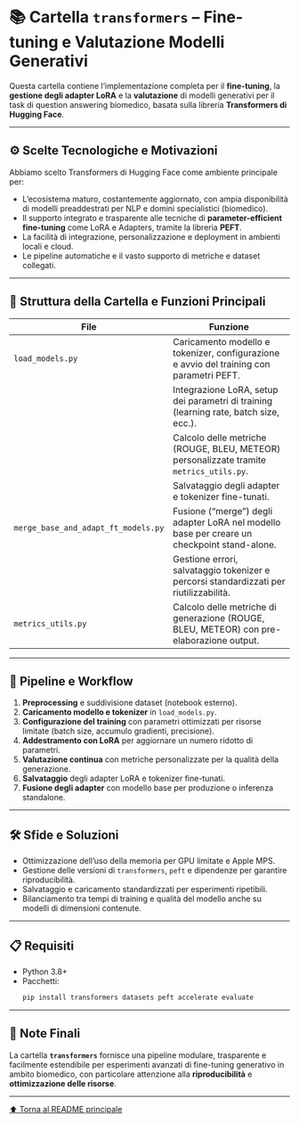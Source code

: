 # 📚 Cartella `transformers` – Fine-tuning e Valutazione Modelli Generativi

Questa cartella contiene l’implementazione completa per il **fine-tuning**, la **gestione degli adapter LoRA** e la **valutazione** di modelli generativi per il task di question answering biomedico, basata sulla libreria **Transformers di Hugging Face**.

---

## ⚙️ Scelte Tecnologiche e Motivazioni

Abbiamo scelto Transformers di Hugging Face come ambiente principale per:

- L’ecosistema maturo, costantemente aggiornato, con ampia disponibilità di modelli preaddestrati per NLP e domini specialistici (biomedico).
- Il supporto integrato e trasparente alle tecniche di **parameter-efficient fine-tuning** come LoRA e Adapters, tramite la libreria **PEFT**.
- La facilità di integrazione, personalizzazione e deployment in ambienti locali e cloud.
- Le pipeline automatiche e il vasto supporto di metriche e dataset collegati.

---

## 📁 Struttura della Cartella e Funzioni Principali

| File                           | Funzione                                                                                   |
| ------------------------------ | ------------------------------------------------------------------------------------------ |
| `load_models.py`                | Caricamento modello e tokenizer, configurazione e avvio del training con parametri PEFT.  |
|                                | Integrazione LoRA, setup dei parametri di training (learning rate, batch size, ecc.).       |
|                                | Calcolo delle metriche (ROUGE, BLEU, METEOR) personalizzate tramite `metrics_utils.py`.    |
|                                | Salvataggio degli adapter e tokenizer fine-tunati.                                        |
| `merge_base_and_adapt_ft_models.py` | Fusione (“merge”) degli adapter LoRA nel modello base per creare un checkpoint stand-alone. |
|                                | Gestione errori, salvataggio tokenizer e percorsi standardizzati per riutilizzabilità.     |
| `metrics_utils.py`              | Calcolo delle metriche di generazione (ROUGE, BLEU, METEOR) con pre-elaborazione output.  |

---

## 🧪 Pipeline e Workflow

1. **Preprocessing** e suddivisione dataset (notebook esterno).
2. **Caricamento modello e tokenizer** in `load_models.py`.
3. **Configurazione del training** con parametri ottimizzati per risorse limitate (batch size, accumulo gradienti, precisione).
4. **Addestramento con LoRA** per aggiornare un numero ridotto di parametri.
5. **Valutazione continua** con metriche personalizzate per la qualità della generazione.
6. **Salvataggio** degli adapter LoRA e tokenizer fine-tunati.
7. **Fusione degli adapter** con modello base per produzione o inferenza standalone.

---

## 🛠 Sfide e Soluzioni

- Ottimizzazione dell’uso della memoria per GPU limitate e Apple MPS.
- Gestione delle versioni di `transformers`, `peft` e dipendenze per garantire riproducibilità.
- Salvataggio e caricamento standardizzati per esperimenti ripetibili.
- Bilanciamento tra tempi di training e qualità del modello anche su modelli di dimensioni contenute.

---

## 📋 Requisiti

- Python 3.8+
- Pacchetti:
  ```bash
  pip install transformers datasets peft accelerate evaluate
  ```

---

## 📌 Note Finali

La cartella **`transformers`** fornisce una pipeline modulare, trasparente e facilmente estendibile per esperimenti avanzati di fine-tuning generativo in ambito biomedico, con particolare attenzione alla **riproducibilità** e **ottimizzazione delle risorse**.


---

[⬆️ Torna al README principale](../README.md)
